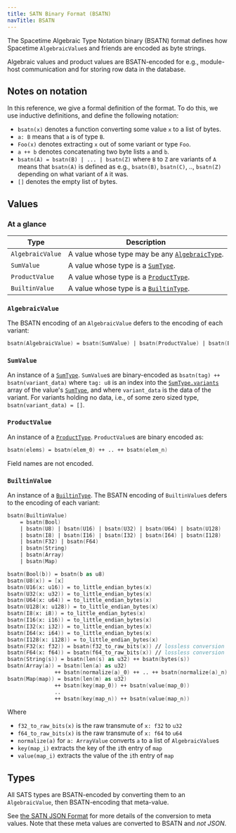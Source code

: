 ```yaml
---
title: SATN Binary Format (BSATN)
navTitle: BSATN
---
```


The Spacetime Algebraic Type Notation binary (BSATN) format defines
how Spacetime `AlgebraicValue`s and friends are encoded as byte strings.

Algebraic values and product values are BSATN-encoded for e.g.,
module-host communication and for storing row data in the database.

## Notes on notation

In this reference, we give a formal definition of the format.
To do this, we use inductive definitions, and define the following notation:

- `bsatn(x)` denotes a function converting some value `x` to a list of bytes.
- `a: B` means that `a` is of type `B`.
- `Foo(x)` denotes extracting `x` out of some variant or type `Foo`.
- `a ++ b` denotes concatenating two byte lists `a` and `b`.
- `bsatn(A) = bsatn(B) | ... | bsatn(Z)` where `B` to `Z` are variants of `A`
  means that `bsatn(A)` is defined as e.g.,
  `bsatn(B)`, `bsatn(C)`, .., `bsatn(Z)` depending on what variant of `A` it was.
- `[]` denotes the empty list of bytes.

## Values

### At a glance

| Type             | Description                                                                                  |
| ---------------- | -------------------------------------------------------------------------------------------- |
| `AlgebraicValue` | A value whose type may be any [`AlgebraicType`](/docs/data-format/satn#types-algebraictype). |
| `SumValue`       | A value whose type is a [`SumType`](/docs/data-format/satn#types-sumtype).                   |
| `ProductValue`   | A value whose type is a [`ProductType`](/docs/data-format/satn#types-producttype).           |
| `BuiltinValue`   | A value whose type is a [`BuiltinType`](/docs/data-format/satn#types-builtintype).           |

### `AlgebraicValue`

The BSATN encoding of an `AlgebraicValue` defers to the encoding of each variant:

```fsharp
bsatn(AlgebraicValue) = bsatn(SumValue) | bsatn(ProductValue) | bsatn(BuiltinValue)
```

### `SumValue`

An instance of a [`SumType`](/docs/data-format/satn#types-sumtype).
`SumValue`s are binary-encoded as `bsatn(tag) ++ bsatn(variant_data)`
where `tag: u8` is an index into the [`SumType.variants`](/docs/data-format/satn#types-sumtype)
array of the value's [`SumType`](/docs/data-format/satn#types-sumtype),
and where `variant_data` is the data of the variant.
For variants holding no data, i.e., of some zero sized type,
`bsatn(variant_data) = []`.

### `ProductValue`

An instance of a [`ProductType`](/docs/data-format/satn#types-producttype).
`ProductValue`s are binary encoded as:

```fsharp
bsatn(elems) = bsatn(elem_0) ++ .. ++ bsatn(elem_n)
```

Field names are not encoded.

### `BuiltinValue`

An instance of a [`BuiltinType`](/docs/data-format/satn#types-builtintype).
The BSATN encoding of `BuiltinValue`s defers to the encoding of each variant:

```fsharp
bsatn(BuiltinValue)
    = bsatn(Bool)
    | bsatn(U8) | bsatn(U16) | bsatn(U32) | bsatn(U64) | bsatn(U128)
    | bsatn(I8) | bsatn(I16) | bsatn(I32) | bsatn(I64) | bsatn(I128)
    | bsatn(F32) | bsatn(F64)
    | bsatn(String)
    | bsatn(Array)
    | bsatn(Map)

bsatn(Bool(b)) = bsatn(b as u8)
bsatn(U8(x)) = [x]
bsatn(U16(x: u16)) = to_little_endian_bytes(x)
bsatn(U32(x: u32)) = to_little_endian_bytes(x)
bsatn(U64(x: u64)) = to_little_endian_bytes(x)
bsatn(U128(x: u128)) = to_little_endian_bytes(x)
bsatn(I8(x: i8)) = to_little_endian_bytes(x)
bsatn(I16(x: i16)) = to_little_endian_bytes(x)
bsatn(I32(x: i32)) = to_little_endian_bytes(x)
bsatn(I64(x: i64)) = to_little_endian_bytes(x)
bsatn(I128(x: i128)) = to_little_endian_bytes(x)
bsatn(F32(x: f32)) = bsatn(f32_to_raw_bits(x)) // lossless conversion
bsatn(F64(x: f64)) = bsatn(f64_to_raw_bits(x)) // lossless conversion
bsatn(String(s)) = bsatn(len(s) as u32) ++ bsatn(bytes(s))
bsatn(Array(a)) = bsatn(len(a) as u32)
               ++ bsatn(normalize(a)_0) ++ .. ++ bsatn(normalize(a)_n)
bsatn(Map(map)) = bsatn(len(m) as u32)
               ++ bsatn(key(map_0)) ++ bsatn(value(map_0))
               ..
               ++ bsatn(key(map_n)) ++ bsatn(value(map_n))
```

Where

- `f32_to_raw_bits(x)` is the raw transmute of `x: f32` to `u32`
- `f64_to_raw_bits(x)` is the raw transmute of `x: f64` to `u64`
- `normalize(a)` for `a: ArrayValue` converts `a` to a list of `AlgebraicValue`s
- `key(map_i)` extracts the key of the `i`th entry of `map`
- `value(map_i)` extracts the value of the `i`th entry of `map`

## Types

All SATS types are BSATN-encoded by converting them to an `AlgebraicValue`,
then BSATN-encoding that meta-value.

See [the SATN JSON Format](/docs/data-format/satn)
for more details of the conversion to meta values.
Note that these meta values are converted to BSATN and _not JSON_.
